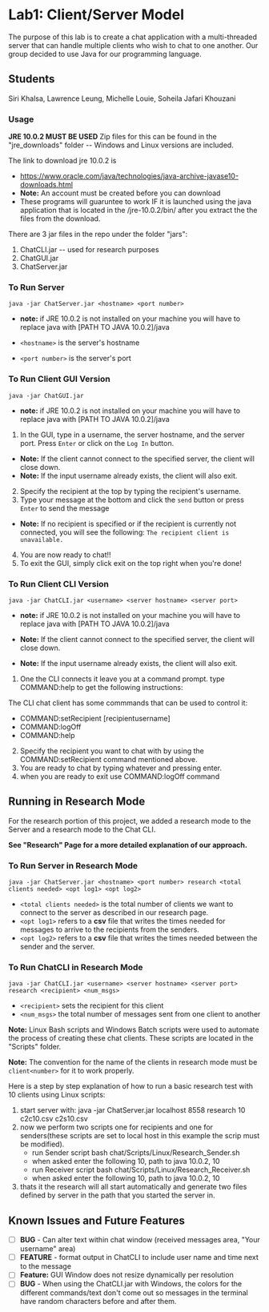 # Lab1: Client/Server Model
The purpose of this lab is to create a chat application with a multi-threaded server that can handle multiple clients 
who wish to chat to one another. Our group decided to use Java for our programming language.

## Students
Siri Khalsa, Lawrence Leung, Michelle Louie, Soheila Jafari Khouzani

### Usage
**JRE 10.0.2 MUST BE USED**
Zip files for this can be found in the "jre_downloads" folder -- Windows and Linux 
versions are included.

The link to download jre 10.0.2 is
- https://www.oracle.com/java/technologies/java-archive-javase10-downloads.html
- **Note:**  An account must be created before you can download 
- These programs will guaruntee to work IF it is launched using the java application that is located in the /jre-10.0.2/bin/ after you extract the the files from the download.

There are 3 jar files in the repo under the folder "jars":
1. ChatCLI.jar -- used for research purposes
2. ChatGUI.jar
3. ChatServer.jar

### To Run Server
`java -jar ChatServer.jar <hostname> <port number>`
- **note:** if JRE 10.0.2 is not installed on your machine you will have to replace java with [PATH TO JAVA 10.0.2]/java  

- `<hostname>` is the server's hostname
- `<port number>` is the server's port

### To Run Client GUI Version
`java -jar ChatGUI.jar`
- **note:** if JRE 10.0.2 is not installed on your machine you will have to replace java with [PATH TO JAVA 10.0.2]/java  

1. In the GUI, type in a username, the server hostname, and the server port. 
Press `Enter` or click on the `Log In` button.
- **Note:** If the client cannot connect to the specified server, the client will close down.
- **Note:** If the input username already exists, the client will also exit.
2. Specify the recipient at the top by typing the recipient's username.
3. Type your message at the bottom and click the `send` button or press `Enter` to send the message
- **Note:** If no recipient is specified or if the recipient is currently not connected, you will see the following:
`The recipient client is unavailable.`
4. You are now ready to chat!!
5. To exit the GUI, simply click exit on the top right when you're done!

### To Run Client CLI Version
`java -jar ChatCLI.jar <username> <server hostname> <server port>`
- **note:** if JRE 10.0.2 is not installed on your machine you will have to replace java with [PATH TO JAVA 10.0.2]/java  

- **Note:** If the client cannot connect to the specified server, the client will close down.
- **Note:** If the input username already exists, the client will also exit.

1. One the CLI connects it leave you at a command prompt. type COMMAND:help to get the following instructions:

The CLI chat client has some commmands that can be used to control it:

- COMMAND:setRecipient [recipientusername]
- COMMAND:logOff
- COMMAND:help

2. Specify the recipient you want to chat with by using the COMMAND:setRecipient command mentioned above.
3. You are ready to chat by typing whatever and pressing enter.
4. when you are ready to exit use COMMAND:logOff command

## Running in Research Mode
For the research portion of this project, we added a research mode to the Server and a research mode to the Chat CLI. 

**See "Research" Page for a more detailed explanation of our approach.**

### To Run Server in Research Mode
`java -jar ChatServer.jar <hostname> <port number> research <total clients needed> <opt log1> <opt log2>`
- `<total clients needed>` is the total number of clients we want to connect to the server as described in our research page.
- `<opt log1>` refers to a **csv** file that writes the times needed for messages to arrive to the recipients from the senders. 
- `<opt log2>` refers to a **csv** file that writes the times needed between the sender and the server.  

### To Run ChatCLI in Research Mode
`java -jar ChatCLI.jar <username> <server hostname> <server port> research <recipient> <num_msgs>`

- `<recipient>` sets the recipient for this client
- `<num_msgs>` the total number of messages sent from one client to another

**Note:** Linux Bash scripts and Windows Batch scripts were used to automate the process of creating these chat clients.
These scripts are located in the "Scripts" folder.

**Note:** The convention for the name of the clients in research mode must be `client<number>` for it to work properly. 

Here is a step by step explanation of how to run a basic research test with 10 clients using Linux scripts:

1. start server with: java -jar ChatServer.jar localhost 8558 research 10 c2c10.csv c2s10.csv
2. now we perform two scripts one for recipients and one for senders(these scripts are set to local host in this example the scrip must be modified).
    - run Sender script bash chat/Scripts/Linux/Research_Sender.sh 
    - when asked enter the following 10, path to java 10.0.2, 10
    - run Receiver script bash chat/Scripts/Linux/Research_Receiver.sh 
    - when asked enter the following 10, path to java 10.0.2, 10
3. thats it the research will all start automatically and generate two files defined by server in the path that you started the server in.

## Known Issues and Future Features
- [ ] **BUG** - Can alter text within chat window (received messages area, "Your username" area)
- [ ] **FEATURE** - format output in ChatCLI to include user name and time next to the message
- [ ] **Feature:** GUI Window does not resize dynamically per resolution  
- [ ] **BUG** - When using the ChatCLI.jar with Windows, the colors for the different commands/text don't come out so messages in the
terminal have random characters before and after them.